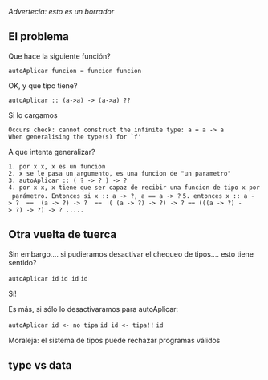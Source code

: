 *Advertecia: esto es un borrador*

El problema
-----------

Que hace la siguiente función?

`autoAplicar funcion = funcion funcion`

OK, y que tipo tiene?

`autoAplicar :: (a->a) -> (a->a) ??`

Si lo cargamos

`Occurs check: cannot construct the infinite type: a = a -> a`
`` When generalising the type(s) for `f' ``

A que intenta generalizar?

`1. por x x, x es un funcion`
`2. x se le pasa un argumento, es una funcion de "un parametro" `
`3. autoAplicar :: ( ? -> ? ) -> ?`
`4. por x x, x tiene que ser capaz de recibir una funcion de tipo x por parámetro. Entonces si x :: a -> ?, a == a -> ?`
`5. entonces x :: a -> ?  ==  (a -> ?) -> ?  ==  ( (a -> ?) -> ?) -> ? == (((a -> ?) -> ?) -> ?) -> ? .....`

Otra vuelta de tuerca
---------------------

Sin embargo.... si pudieramos desactivar el chequeo de tipos.... esto tiene sentido?

`autoAplicar id`
`id id`
`id`

Sí!

Es más, si sólo lo desactivaramos para autoAplicar:

`autoAplicar id <- no tipa`
`id id <- tipa!!`
`id`

Moraleja: el sistema de tipos puede rechazar programas válidos

type vs data
------------
